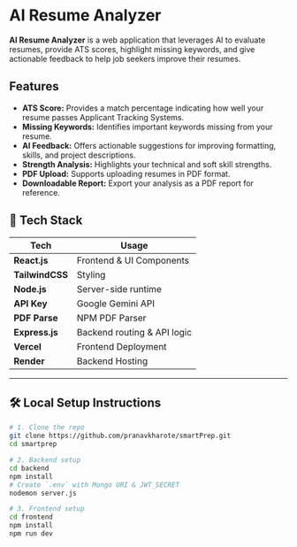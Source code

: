 # AI Resume Analyzer

**AI Resume Analyzer** is a web application that leverages AI to evaluate resumes, provide ATS scores, highlight missing keywords, and give actionable feedback to help job seekers improve their resumes.

## Features

- **ATS Score:** Provides a match percentage indicating how well your resume passes Applicant Tracking Systems.
- **Missing Keywords:** Identifies important keywords missing from your resume.
- **AI Feedback:** Offers actionable suggestions for improving formatting, skills, and project descriptions.
- **Strength Analysis:** Highlights your technical and soft skill strengths.
- **PDF Upload:** Supports uploading resumes in PDF format.
- **Downloadable Report:** Export your analysis as a PDF report for reference.

## 🧱 Tech Stack

| Tech         | Usage                         |
|--------------|-------------------------------|
| **React.js** | Frontend & UI Components      |
| **TailwindCSS** | Styling                    |
| **Node.js**  | Server-side runtime           |
| **API Key** | Google Gemini API              |
| **PDF Parse** | NPM PDF Parser               |
| **Express.js** | Backend routing & API logic |
| **Vercel**   | Frontend Deployment           |
| **Render**   | Backend Hosting               |

---

## 🛠️ Local Setup Instructions

```bash
# 1. Clone the repo
git clone https://github.com/pranavkharote/smartPrep.git
cd smartprep

# 2. Backend setup
cd backend
npm install
# Create `.env` with Mongo URI & JWT_SECRET
nodemon server.js

# 3. Frontend setup
cd frontend
npm install
npm run dev
